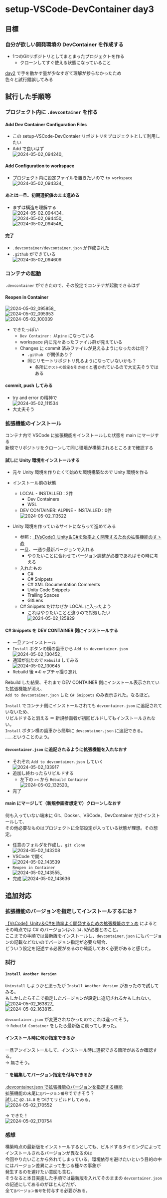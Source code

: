 # setup-VSCode-DevContainer day3

## 目標

### 自分が欲しい開発環境の DevContainer を作成する

- 1つのGitリポジトリとしてまとまったプロジェクトを作る
  - クローンしてすぐ使える状態になっていること

[day2](../day2/README.md) で手を動かす量が少なすぎて理解が捗らなかったため  
色々と試行錯誤してみる

## 試行した手順等

### プロジェクト内に `.devcontainer` を作る

#### Add Dev Container Configuration Files

- この setup-VSCode-DevContaier リポジトリをプロジェクトとして利用したい  
- Add で良いはず  
![2024-05-02_094240_](https://github.com/rokki-wksh/setup-VSCode-DevContainer/assets/78457029/1e24690f-6be0-4bc1-9f8a-0438f0462561)  

#### Add Configuration to workspace

- プロジェクト内に設定ファイルを置きたいので `to workspace`  
![2024-05-02_094334_](https://github.com/rokki-wksh/setup-VSCode-DevContainer/assets/78457029/5ed58736-1281-4bc6-8b98-f913ae4df05d)  

#### あとは一旦、初期選択値のまま進める

- まずは構造を理解する  
![2024-05-02_094434_](https://github.com/rokki-wksh/setup-VSCode-DevContainer/assets/78457029/3b8b82f2-3ea3-4447-9bff-ab78cb106353)  
![2024-05-02_094450_](https://github.com/rokki-wksh/setup-VSCode-DevContainer/assets/78457029/f78166ca-8391-432e-92a9-ab8b17bbdec0)  
![2024-05-02_094546_](https://github.com/rokki-wksh/setup-VSCode-DevContainer/assets/78457029/d73aa39f-fd36-43ad-b5fe-470c8398017b)  

#### 完了

- `.devcontainer/devcontainer.json` が作成された  
- `.github` ができている  
![2024-05-02_094609](https://github.com/rokki-wksh/setup-VSCode-DevContainer/assets/78457029/43e8c0e8-bd7c-47c7-9386-bb6319d194f6)  

### コンテナの起動

`.devcontainer` ができたので、その設定でコンテナが起動できるはず

#### Reopen in Container

![2024-05-02_095858_](https://github.com/rokki-wksh/setup-VSCode-DevContainer/assets/78457029/f95acd28-5021-4d0d-8d6d-44cb92f4dd5a)  
![2024-05-02_095953](https://github.com/rokki-wksh/setup-VSCode-DevContainer/assets/78457029/e092076a-a16f-4dde-ad39-43d27f49fde1)  
![2024-05-02_100039](https://github.com/rokki-wksh/setup-VSCode-DevContainer/assets/78457029/d09d582c-1600-4588-a846-deb4955c8b38)  

- できたっぽい
  - `Dev Container: Alpine` になっている
  - workspace 内に元々あったファイル群が見えている
  - Changes に commit 済みファイルが見えるようになったのは何？
    - `.github ` が関係あり？
    - 同じリモートリポジトリ見るようになっていないかも？
      - 各所に`ホストの設定を引き継ぐ`と書かれているので大丈夫そうではある

#### commit, push してみる

- try and error の精神で  
![2024-05-02_111534](https://github.com/rokki-wksh/setup-VSCode-DevContainer/assets/78457029/283fcda7-caec-4788-99ce-c739242f5eb0)  
- 大丈夫そう

### 拡張機能のインストール

コンテナ内で VSCode に拡張機能をインストールした状態を main にマージする  
新規でリポジトリをクローンして同じ環境が構築されるところまで確認する  

#### 試しに Unity 環境をインストールする
- 元々 Unity 環境を作りたくて始めた環境構築なので Unity 環境を作る
- インストール前の状態
  - LOCAL - INSTALLED : 2件
    - Dev Containers
    - WSL
  - DEV CONTAINER: ALPINE - INSTALLED : 0件  
![2024-05-02_113522](https://github.com/rokki-wksh/setup-VSCode-DevContainer/assets/78457029/1e108139-fbd7-4ed3-a7ee-af7e61dd2bb8)  

- Unity 環境を作っているサイトにならって進めてみる
  - 参照 : [【VsCode】Unity＆C#を効率よく開発するための拡張機能のすゝめ](https://zenn.dev/tmb/articles/1444e0a85543e5)
  - 一旦、一通り最新バージョンで入れる
    - やりたいことに合わせてバージョン調整が必要であればその時に考える
  - 入れたもの
    - C#
    - C# Snippets
    - C# XML Documentation Comments
    - Unity Code Snippets
    - Trailing Spaces
    - GitLens
  - C# Snippets だけなぜか LOCAL に入ったよう
    - これはやりたいことと違うので対処したい  
![2024-05-02_125829](https://github.com/rokki-wksh/setup-VSCode-DevContainer/assets/78457029/7d121ff6-baa4-4366-b77b-8e32c577a8cc)  

#### C# Snippets を DEV CONTAINER 側にインストールする
- 一旦アンインストール
- `Install` ボタンの横の歯車から `Add to devcontainer.json`  
![2024-05-02_130452_](https://github.com/rokki-wksh/setup-VSCode-DevContainer/assets/78457029/df13f5fe-5f91-41e2-9314-3277ccec552b)  
- 通知が出たので `Rebuild` してみる  
![2024-05-02_130645](https://github.com/rokki-wksh/setup-VSCode-DevContainer/assets/78457029/29ddeee8-f68f-4b5a-b33f-466526677bf3)  
- Rebuild 後
※キャプチャ撮り忘れ  
  
Rebuild した結果、それまで DEV CONTAINER 側にインストール表示されていた拡張機能が消え、  
`Add to devcontainer.json` した `C# Snippets` のみ表示された。なるほど。  
  
`Install` でコンテナ側にインストールされても `devcontainer.json` に追記されていないため、  
リビルドすると消える ＝ 新規参画者が初回ビルドしてもインストールされない。  
`Install` ボタン横の歯車から簡単に `devcontainer.json` に追記できる。  
……ということのよう。  

#### `devcontainer.json` に追記されるように拡張機能を入れなおす

- それぞれ `Add to devcontainer.json` していく  
![2024-05-02_133917](https://github.com/rokki-wksh/setup-VSCode-DevContainer/assets/78457029/5d399f05-5f9a-41fd-a3f4-d445a633c620)  
- 追加し終わったらリビルドする
  - 左下の `><` から `Rebuild Container`  
![2024-05-02_132520_](https://github.com/rokki-wksh/setup-VSCode-DevContainer/assets/78457029/0b2135bc-7da2-4be0-b1b6-fd83ad323786)  
- 完了

#### main にマージして（新規参画者想定で）クローンしなおす

何も入っていない端末に Git、Docker、VSCode、DevContainer だけインストールして、  
その他必要なものはプロジェクトに全部設定が入っている状態が理想。その想定。  

- 任意のフォルダを作成し、`git clone`  
![2024-05-02_143208](https://github.com/rokki-wksh/setup-VSCode-DevContainer/assets/78457029/23457d1e-37b7-4908-9938-e8a2e682c66c)  
- VSCode で開く  
![2024-05-02_143539](https://github.com/rokki-wksh/setup-VSCode-DevContainer/assets/78457029/f113aa68-9b1f-4d34-8349-26566cc6e94b)  
- `Reopen in Container`  
![2024-05-02_143555_](https://github.com/rokki-wksh/setup-VSCode-DevContainer/assets/78457029/018c425e-8e44-480a-a61b-1a4f03df5f10)  
- 完成
![2024-05-02_143636](https://github.com/rokki-wksh/setup-VSCode-DevContainer/assets/78457029/f1357549-fca5-4155-a657-6cf04827b2ed)  

## 追加対応

### 拡張機能のバージョンを指定してインストールするには？

[【VsCode】Unity＆C#を効率よく開発するための拡張機能のすゝめ](https://zenn.dev/tmb/articles/1444e0a85543e5) によると  
その時点では C# のバージョンは`v2.14.8`が必要とのこと。  
ここまでの手順では最新版をインストールし、`devcontainer.json` にもバージョンの記載などないのでバージョン指定が必要な場合、  
どういう設定を記述する必要があるのか確認しておく必要があると感じた。  

### 試行

#### `Install Another Version`

`Uninstall` しようかと思ったが `Install Another Version` があったので試してみる。  
もしかしたらそこで指定したバージョンが設定に追記されるかもしれない。  
![2024-05-02_163827_](https://github.com/rokki-wksh/setup-VSCode-DevContainer/assets/78457029/367e3333-608a-497d-8526-013072d59f30)  
![2024-05-02_163815_](https://github.com/rokki-wksh/setup-VSCode-DevContainer/assets/78457029/301c5966-315a-4feb-a946-20ba03193ed2)  

`devcontainer.json` が変更されなかったのでこれは違ってそう。  
-> `Rebuild Container` をしたら最新版に戻ってしまった。  

#### インストール時に何か指定できるか

一旦アンインストールして、インストール時に選択できる箇所があるか確認する。  
-> 無さそう。

#### `` を編集してバージョン指定を付与できるか

[.devcontainer.json で拡張機能のバージョンを指定する機能](https://github.com/microsoft/vscode-remote-release/issues/3253)  
拡張機能の末尾に`@バージョン番号`でできそう？  
試しに `@2.14.8` をつけてリビルドしてみる。  
![2024-05-02_170552](https://github.com/rokki-wksh/setup-VSCode-DevContainer/assets/78457029/fdfd2045-e119-4218-b4bb-a99aa3341af0)  

-> できた！  
![2024-05-02_170754](https://github.com/rokki-wksh/setup-VSCode-DevContainer/assets/78457029/8bf0c517-3a3f-42de-8cfc-908e81059511)  

### 感想

構築時点の最新版をインストールするとしても、ビルドするタイミングによってインストールされるバージョンが異なるのは  
今回やりたいことから外れてしまっている。環境依存を避けたいという目的の中にはバージョン差異によって生じる種々の事象が  
発生するのを避けたい意図も含む。  
そうなると本日実施した手順では最新版を入れてそのままの `devcontainer.json` の記述にしてあるのがほとんどだが、  
全て`@バージョン番号`を付与する必要がある。  
